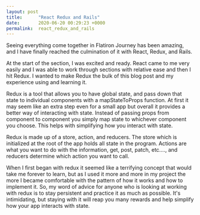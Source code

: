 ```yaml
---
layout: post
title:      "React Redux and Rails"
date:       2020-06-20 00:29:23 +0000
permalink:  react_redux_and_rails
---
```



Seeing everything come together in Flatiron Journey has been amazing, and I have finally reached the culmination of it with React, Redux, and Rails.

At the start of the section, I was excited and ready. React came to me very easily and I was able to work through sections with relative ease and then I hit Redux. I wanted to make Redux the bulk of this blog post and my experience using and learning it.

Redux is a tool that allows you to have global state, and pass down that state to individual components with a mapStateToProps function. At first it may seem like an extra step even for a small app but overall it provides a better way of interacting with state. Instead of passing props from component to component you simply map state to whichever component you choose. This helps with simplifying how you interact with state.

Redux is made up of a store, action, and reducers. The store which is initialized at the root of the app holds all state in the program. Actions are what you want to do with the information, get, post, patch, etc...., and reducers determine which action you want to call.

When I first began with redux it seemed like a terrifying concept that would take me forever to learn, but as I used it more and more in my project the more I became comfortable with the pattern of how it works and how to implement it. So, my word of advice for anyone who is looking at working with redux is to stay persistent and practice it as much as possible. It's intimidating, but staying with it will reap you many rewards and help simplify how your app interacts with state.
